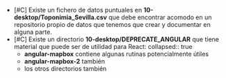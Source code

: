 - [#C] Existe un fichero de datos puntuales en **10-desktop/Toponimia_Sevilla.csv** que debe encontrar acomodo en un repositorio propio de datos que tenemos que crear y documentar en alguna parte.
- [#C] Existe un directorio **10-desktop/DEPRECATE_ANGULAR** que tiene material que puede ser de utilidad para React:
  collapsed:: true
  - **angular-mapbox** contiene algunas rutinas potencialmente útiles
  - **angular-mapbox-2** también
  - los otros directorios también
